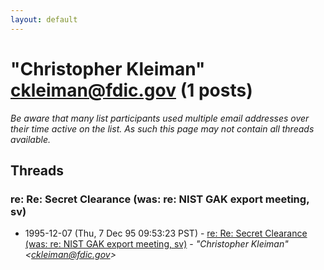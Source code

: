 ```yaml
---
layout: default
---
```


# "Christopher Kleiman" <ckleiman@fdic.gov> (1 posts)

_Be aware that many list participants used multiple email addresses over their time active on the list. As such this page may not contain all threads available._

## Threads

### re: Re: Secret Clearance (was: re: NIST GAK export         meeting, sv)
+ 1995-12-07 (Thu, 7 Dec 95 09:53:23 PST) - [re: Re: Secret Clearance (was: re: NIST GAK export         meeting, sv)](/archive/1995/12/856a221c3e5ff56bad30bf6d2b7b4f38150b48f5a174aa881ed0b9aedfb21892) - _"Christopher Kleiman" \<ckleiman@fdic.gov\>_

